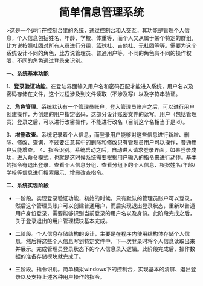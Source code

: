 <h1 style="text-align: center">简单信息管理系统</h1>
>这是一个运行在控制台里的系统，通过控制台和人交互，其功能是管理个人信息，个人信息包括姓名、年龄、学校、体重等，而个人又从属于某个特定的群组，比方说按照社团对所有人员进行分组，篮球社、吉他社、无社团等等。需要为这个系统设计不同的角色，比方说管理员、普通用户等，不同的角色有不同的操作权限，不同的角色通过登录来识别。

**一、系统基本功能** 

1、**登录验证功能**。在登陆界面输入用户名和密码匹配才能进入系统，用户名以及密码存储在文件，这个过程涉及到文件读取（不涉及写）以及字符串验证。

2、**角色管理**。系统默认有一个管理员账户，登入管理员账户之后，可以进行用户创建操作，为创建的用户指定密码，这部分设计账密文件的读写。用户（包括管理员）登录之后，可以进行改密操作，不能进行改名（目前这个名相当于是id）。

3、**增删改查**。系统记录着个人信息，而登录用户能够对这些信息进行新增、删除、修改、查询，不过要注意其中的删除和修改只有管理员用户可以操作，普通用户只能增查。
4、指令识别。系统启动之后，自动进入请求登录界面，如果登录成功，进入命令模式，也就是这时候系统需要根据用户输入的指令来进行动作。基本的指令有退出登录、查看个人信息分组、查看分组下的个人信息、根据姓名/年龄/学校等信息进行搜索展示、增删改查指令。

**二、系统实现阶段**

- 一阶段。实现登录验证功能，初始的时候，只有默认的管理员账户可以登录，然后这个管理员账户可以创建普通用户，而后实现退出登录状态，重新以普通用户身份登录，需要能够识别当前登录的用户名以及身份。此阶段完成之后，关于登录退出的用户管理模块基本完成。

- 二阶段。个人信息存储结构的设计，主要是在程序内使用结构体存储个人信息，然后将这些个人信息写到特定文件中，下一次登录时将个人信息读取出来并展示。完成管理员登录状态下的个人信息录入逻辑。此阶段完成后，操作数据的准备存储模块就完成了。

- 三阶段。指令识别。简单模拟windows下的控制台，实现基本的清屏、退出登录以及支持上述各种用户操作的指令。

